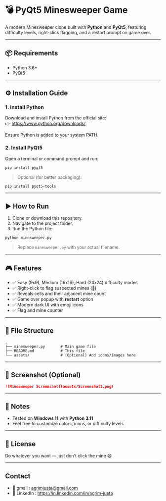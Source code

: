 
# 💣 PyQt5 Minesweeper Game

A modern Minesweeper clone built with **Python** and **PyQt5**, featuring difficulty levels, right-click flagging, and a restart prompt on game over.

---

## 📦 Requirements

- Python 3.6+
- PyQt5

---

## ⚙️ Installation Guide

### 1. Install Python

Download and install Python from the official site:  
👉 https://www.python.org/downloads/

Ensure Python is added to your system PATH.

### 2. Install PyQt5

Open a terminal or command prompt and run:

```bash
pip install pyqt5
```

> Optional (for better packaging):  
```bash
pip install pyqt5-tools
```

---

## ▶️ How to Run

1. Clone or download this repository.
2. Navigate to the project folder.
3. Run the Python file:

```bash
python minesweeper.py
```

> Replace `minesweeper.py` with your actual filename.

---

## 🎮 Features

- ✅ Easy (9x9), Medium (16x16), Hard (24x24) difficulty modes
- ✅ Right-click to flag suspected mines (🚩)
- ✅ Reveals cells and their adjacent mine count
- ✅ Game over popup with **restart** option
- ✅ Modern dark UI with emoji icons
- ✅ Flag and mine counter

---

## 📁 File Structure

```
.
├── minesweeper.py       # Main game file
├── README.md            # This file
└── assets/              # (Optional) Add icons/images here
```

---

## 🧠 Screenshot (Optional)

```markdown
![Minesweeper Screenshot](assets/Screenshot1.png)
```

---

## 📌 Notes

- Tested on **Windows 11** with **Python 3.11**
- Feel free to customize colors, icons, or difficulty levels

---

## 📜 License

Do whatever you want — just don't click the mine 😆

---
## Contact

- 📧 gmail : agrimjusta@gmail.com
- 🔗 LinkedIn : https://in.linkedin.com/in/agrim-justa


